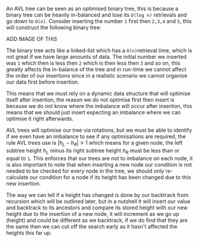 An AVL tree can be seen as an optimised binary tree, this is because a binary tree can be heavily in-balanced and lose its `O(log n)` retrievals and go down to `O(n)`. Consider inserting the number `1` first then `2,3,4` and `5`, this will construct the following binary tree:

ADD IMAGE OF THIS

The binary tree acts like a linked-list which has a `O(n)`retrieval time, which is not great if we have large amounts of data. The initial number we inserted was `1` which then is less then `2` which is then less then `3` and so on, this greatly affects the in-balance of the tree and in run-time we cannot affect the order of our insertions since in a realistic scenario we cannot organise our data first before insertion. 

This means that we must rely on a dynamic data structure that will optimise itself after insertion, the reason we do not optimise first then insert is because we do not know where the imbalance will occur after insertion, this means that we should just insert expecting an imbalance where we can optimise it right afterwards. 

AVL trees will optimise our tree via rotations, but we must be able to identify if we even have an imbalance to see if any optimisations are required, the rule AVL trees use is $|h_{L} - h_{R}| \leq 1$ which means for a given node, the left subtree height $h_{L}$ minus its right subtree height $h_{R}$ must be less than or equal to `1`. This enforces that our trees are not to imbalance on each node, it is also important to note that when inserting a new node our condition is not needed to be checked for every node in the tree, we should only re-calculate our condition for a node if its height has been changed due to this new insertion. 

The way we can tell if a height has changed is done by our backtrack from recursion which will be outlined later, but in a nutshell it will insert our value and backtrack to its ancestors and compare its stored height with our new height due to the insertion of a new node, it will increment as we go up (height) and could be different as we backtrack, if we do find that they are the same then we can cut off the search early as it hasn't affected the heights this far up.
